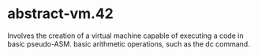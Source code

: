 # abstract-vm.42
Involves the creation of a virtual machine capable of executing a code in basic pseudo-ASM. basic arithmetic operations, such as the dc command.
